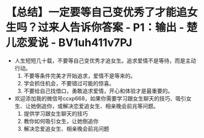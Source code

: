 # 【总结】一定要等自己变优秀了才能追女生吗？过来人告诉你答案 - P1：输出 - 楚儿恋爱说 - BV1uh411v7PJ

-   人生短短几十载，不要等自己变优秀才追女生。追求爱情不是等待，而是主动行动。
    1.  不要等条件完美才开始追求，爱情不是等来的。
    2.  学会抓住机会，不要错过可能的惊喜。
    3.  不要给自己找借口，勇敢追求爱情，开心和体验才是最重要的。
-   欢迎添加我的微信号ccxp668，如果你需要学习跟女生聊天的技巧、吸引女生、让她倒追你，或解决恋爱追女生、相亲晚会前兆等问题。
    1.  提供学习跟女生聊天的技巧
    2.  教你如何吸引女生，让她倒追你
    3.  解决恋爱追女生、相亲晚会前兆问题